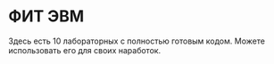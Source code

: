 # ФИТ ЭВМ

Здесь есть 10 лабораторных с полностью готовым кодом. Можете использовать его для своих наработок.
